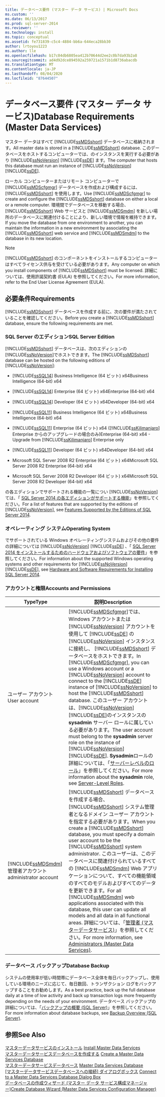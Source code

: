 ```yaml
---
title: データベース要件 (マスター データ サービス) | Microsoft Docs
ms.custom: ''
ms.date: 06/13/2017
ms.prod: sql-server-2014
ms.reviewer: ''
ms.technology: install
ms.topic: conceptual
ms.assetid: fe731839-c5c4-4884-bb6a-644eca28bb30
author: lrtoyou1223
ms.author: lle
ms.openlocfilehash: b17c04db6805ea412b70644d2ee2c0b7da93b2a8
ms.sourcegitcommit: ad4d92dce894592a259721a1571b1d8736abacdb
ms.translationtype: MT
ms.contentlocale: ja-JP
ms.lasthandoff: 08/04/2020
ms.locfileid: "87644507"
---
```

# <a name="database-requirements-master-data-services"></a><span data-ttu-id="69418-102">データベース要件 (マスター データ サービス)</span><span class="sxs-lookup"><span data-stu-id="69418-102">Database Requirements (Master Data Services)</span></span>
  <span data-ttu-id="69418-103">マスター データはすべて [!INCLUDE[ssMDSshort](../../includes/ssmdsshort-md.md)] データベースに格納されます。</span><span class="sxs-lookup"><span data-stu-id="69418-103">All master data is stored in a [!INCLUDE[ssMDSshort](../../includes/ssmdsshort-md.md)] database.</span></span> <span data-ttu-id="69418-104">このデータベースをホストするコンピューターでは、のインスタンスを実行する必要があり [!INCLUDE[ssNoVersion](../../includes/ssnoversion-md.md)] [!INCLUDE[ssDE](../../includes/ssde-md.md)] ます。</span><span class="sxs-lookup"><span data-stu-id="69418-104">The computer that hosts this database must run an instance of [!INCLUDE[ssNoVersion](../../includes/ssnoversion-md.md)] [!INCLUDE[ssDE](../../includes/ssde-md.md)].</span></span>  
  
 <span data-ttu-id="69418-105">ローカル コンピューターまたはリモート コンピューターで [!INCLUDE[ssMDScfgmgr](../../includes/ssmdscfgmgr-md.md)] データベースを作成および構成するには、 [!INCLUDE[ssMDSshort](../../includes/ssmdsshort-md.md)] を使用します。</span><span class="sxs-lookup"><span data-stu-id="69418-105">Use [!INCLUDE[ssMDScfgmgr](../../includes/ssmdscfgmgr-md.md)] to create and configure the [!INCLUDE[ssMDSshort](../../includes/ssmdsshort-md.md)] database on either a local or a remote computer.</span></span> <span data-ttu-id="69418-106">環境間でデータベースを移動する場合、 [!INCLUDE[ssMDSshort](../../includes/ssmdsshort-md.md)] Web サービスと [!INCLUDE[ssMDSmdm](../../includes/ssmdsmdm-md.md)] を新しい場所のデータベースに関連付けることにより、新しい環境で情報を維持できます。</span><span class="sxs-lookup"><span data-stu-id="69418-106">If you move the database from one environment to another, you can maintain the information in a new environment by associating the [!INCLUDE[ssMDSshort](../../includes/ssmdsshort-md.md)] web service and [!INCLUDE[ssMDSmdm](../../includes/ssmdsmdm-md.md)] to the database in its new location.</span></span>  
  
> [!NOTE]  
>  <span data-ttu-id="69418-107">[!INCLUDE[ssMDSshort](../../includes/ssmdsshort-md.md)] のコンポーネントをインストールするコンピューターはすべてライセンス供与を受けている必要があります。</span><span class="sxs-lookup"><span data-stu-id="69418-107">Any computer on which you install components of [!INCLUDE[ssMDSshort](../../includes/ssmdsshort-md.md)] must be licensed.</span></span> <span data-ttu-id="69418-108">詳細については、使用許諾契約書 (EULA) を参照してください。</span><span class="sxs-lookup"><span data-stu-id="69418-108">For more information, refer to the End User License Agreement (EULA).</span></span>  
  
## <a name="requirements"></a><span data-ttu-id="69418-109">必要条件</span><span class="sxs-lookup"><span data-stu-id="69418-109">Requirements</span></span>  
 <span data-ttu-id="69418-110">[!INCLUDE[ssMDSshort](../../includes/ssmdsshort-md.md)] データベースを作成する前に、次の要件が満たされていることを確認してください。</span><span class="sxs-lookup"><span data-stu-id="69418-110">Before you create a [!INCLUDE[ssMDSshort](../../includes/ssmdsshort-md.md)] database, ensure the following requirements are met.</span></span>  
  
### <a name="sql-server-edition"></a><span data-ttu-id="69418-111">SQL Server のエディション</span><span class="sxs-lookup"><span data-stu-id="69418-111">SQL Server Edition</span></span>  
 <span data-ttu-id="69418-112">[!INCLUDE[ssMDSshort](../../includes/ssmdsshort-md.md)] データベースは、次のエディションの [!INCLUDE[ssNoVersion](../../includes/ssnoversion-md.md)]でホストできます。</span><span class="sxs-lookup"><span data-stu-id="69418-112">The [!INCLUDE[ssMDSshort](../../includes/ssmdsshort-md.md)] database can be hosted on the following editions of [!INCLUDE[ssNoVersion](../../includes/ssnoversion-md.md)]:</span></span>  
  
-   [!INCLUDE[ssSQL14](../../includes/sssql14-md.md)] <span data-ttu-id="69418-113">Business Intelligence (64 ビット) x64</span><span class="sxs-lookup"><span data-stu-id="69418-113">Business Intelligence (64-bit) x64</span></span>  
  
-   [!INCLUDE[ssSQL14](../../includes/sssql14-md.md)] <span data-ttu-id="69418-114">Enterprise (64 ビット) x64</span><span class="sxs-lookup"><span data-stu-id="69418-114">Enterprise (64-bit) x64</span></span>  
  
-   [!INCLUDE[ssSQL14](../../includes/sssql14-md.md)] <span data-ttu-id="69418-115">Developer (64 ビット) x64</span><span class="sxs-lookup"><span data-stu-id="69418-115">Developer (64-bit) x64</span></span>  
  
-   [!INCLUDE[ssSQL11](../../includes/sssql11-md.md)] <span data-ttu-id="69418-116">Business Intelligence (64 ビット) x64</span><span class="sxs-lookup"><span data-stu-id="69418-116">Business Intelligence (64-bit) x64</span></span>  
  
-   [!INCLUDE[ssSQL11](../../includes/sssql11-md.md)] <span data-ttu-id="69418-117">Enterprise (64 ビット) x64 ([!INCLUDE[ssKilimanjaro](../../includes/sskilimanjaro-md.md)] Enterprise からのアップグレードの場合のみ)</span><span class="sxs-lookup"><span data-stu-id="69418-117">Enterprise (64-bit) x64 - Upgrade from [!INCLUDE[ssKilimanjaro](../../includes/sskilimanjaro-md.md)] Enterprise only</span></span>  
  
-   [!INCLUDE[ssSQL11](../../includes/sssql11-md.md)] <span data-ttu-id="69418-118">Developer (64 ビット) x64</span><span class="sxs-lookup"><span data-stu-id="69418-118">Developer (64-bit) x64</span></span>  
  
-   <span data-ttu-id="69418-119">Microsoft SQL Server 2008 R2 Enterprise (64 ビット) x64</span><span class="sxs-lookup"><span data-stu-id="69418-119">Microsoft SQL Server 2008 R2 Enterprise (64-bit) x64</span></span>  
  
-   <span data-ttu-id="69418-120">Microsoft SQL Server 2008 R2 Developer (64 ビット) x64</span><span class="sxs-lookup"><span data-stu-id="69418-120">Microsoft SQL Server 2008 R2 Developer (64-bit) x64</span></span>  
  
 <span data-ttu-id="69418-121">の各エディションでサポートされる機能の一覧につい [!INCLUDE[ssNoVersion](../../includes/ssnoversion-md.md)] ては、「 [SQL Server 2014 の各エディションがサポートする機能](../../getting-started/features-supported-by-the-editions-of-sql-server-2014.md)」を参照してください。</span><span class="sxs-lookup"><span data-stu-id="69418-121">For a list of features that are supported by the editions of [!INCLUDE[ssNoVersion](../../includes/ssnoversion-md.md)], see [Features Supported by the Editions of SQL Server 2014](../../getting-started/features-supported-by-the-editions-of-sql-server-2014.md).</span></span>  
  
### <a name="operating-system"></a><span data-ttu-id="69418-122">オペレーティング システム</span><span class="sxs-lookup"><span data-stu-id="69418-122">Operating System</span></span>  
 <span data-ttu-id="69418-123">でサポートされている Windows オペレーティングシステムおよびその他の要件の詳細については [!INCLUDE[ssNoVersion](../../includes/ssnoversion-md.md)] [!INCLUDE[ssDE](../../includes/ssde-md.md)] 、「 [SQL Server 2014 をインストールするためのハードウェアおよびソフトウェアの要件](../../sql-server/install/hardware-and-software-requirements-for-installing-sql-server.md)」を参照してください。</span><span class="sxs-lookup"><span data-stu-id="69418-123">For information about the supported Windows operating systems and other requirements for [!INCLUDE[ssNoVersion](../../includes/ssnoversion-md.md)] [!INCLUDE[ssDE](../../includes/ssde-md.md)], see [Hardware and Software Requirements for Installing SQL Server 2014](../../sql-server/install/hardware-and-software-requirements-for-installing-sql-server.md).</span></span>  
  
### <a name="accounts-and-permissions"></a><span data-ttu-id="69418-124">アカウントと権限</span><span class="sxs-lookup"><span data-stu-id="69418-124">Accounts and Permissions</span></span>  
  
|<span data-ttu-id="69418-125">Type</span><span class="sxs-lookup"><span data-stu-id="69418-125">Type</span></span>|<span data-ttu-id="69418-126">説明</span><span class="sxs-lookup"><span data-stu-id="69418-126">Description</span></span>|  
|----------|-----------------|  
|<span data-ttu-id="69418-127">ユーザー アカウント</span><span class="sxs-lookup"><span data-stu-id="69418-127">User account</span></span>|<span data-ttu-id="69418-128">[!INCLUDE[ssMDScfgmgr](../../includes/ssmdscfgmgr-md.md)]では、Windows アカウントまたは [!INCLUDE[ssNoVersion](../../includes/ssnoversion-md.md)] アカウントを使用して [!INCLUDE[ssDE](../../includes/ssde-md.md)] の [!INCLUDE[ssNoVersion](../../includes/ssnoversion-md.md)] インスタンスに接続し、 [!INCLUDE[ssMDSshort](../../includes/ssmdsshort-md.md)] データベースをホストできます。</span><span class="sxs-lookup"><span data-stu-id="69418-128">In [!INCLUDE[ssMDScfgmgr](../../includes/ssmdscfgmgr-md.md)], you can use a Windows account or a [!INCLUDE[ssNoVersion](../../includes/ssnoversion-md.md)] account to connect to the [!INCLUDE[ssDE](../../includes/ssde-md.md)] instance of [!INCLUDE[ssNoVersion](../../includes/ssnoversion-md.md)] to host the [!INCLUDE[ssMDSshort](../../includes/ssmdsshort-md.md)] database.</span></span> <span data-ttu-id="69418-129">このユーザー アカウントは、[!INCLUDE[ssNoVersion](../../includes/ssnoversion-md.md)] [!INCLUDE[ssDE](../../includes/ssde-md.md)]のインスタンスの **sysadmin** サーバー ロールに属している必要があります。</span><span class="sxs-lookup"><span data-stu-id="69418-129">The user account must belong to the **sysadmin** server role on the instance of [!INCLUDE[ssNoVersion](../../includes/ssnoversion-md.md)] [!INCLUDE[ssDE](../../includes/ssde-md.md)].</span></span> <span data-ttu-id="69418-130">**Sysadmin**ロールの詳細については、「[サーバーレベルのロール](../../relational-databases/security/authentication-access/server-level-roles.md)」を参照してください。</span><span class="sxs-lookup"><span data-stu-id="69418-130">For more information about the **sysadmin** role, see [Server-Level Roles](../../relational-databases/security/authentication-access/server-level-roles.md).</span></span>|  
|[!INCLUDE[ssMDSmdm](../../includes/ssmdsmdm-md.md)] <span data-ttu-id="69418-131">管理者アカウント</span><span class="sxs-lookup"><span data-stu-id="69418-131">administrator account</span></span>|<span data-ttu-id="69418-132">[!INCLUDE[ssMDSshort](../../includes/ssmdsshort-md.md)] データベースを作成する場合、 [!INCLUDE[ssMDSshort](../../includes/ssmdsshort-md.md)] システム管理者となるドメイン ユーザー アカウントを指定する必要があります。</span><span class="sxs-lookup"><span data-stu-id="69418-132">When you create a [!INCLUDE[ssMDSshort](../../includes/ssmdsshort-md.md)] database, you must specify a domain user account to be the [!INCLUDE[ssMDSshort](../../includes/ssmdsshort-md.md)] system administrator.</span></span> <span data-ttu-id="69418-133">このユーザーは、このデータベースに関連付けられているすべての [!INCLUDE[ssMDSmdm](../../includes/ssmdsmdm-md.md)] Web アプリケーションについて、すべての機能領域のすべてのモデルおよびすべてのデータを更新できます。</span><span class="sxs-lookup"><span data-stu-id="69418-133">For all [!INCLUDE[ssMDSmdm](../../includes/ssmdsmdm-md.md)] web applications associated with this database, this user can update all models and all data in all functional areas.</span></span> <span data-ttu-id="69418-134">詳細については、「[管理者 &#40;マスターデータサービス&#41;](../administrators-master-data-services.md)」を参照してください。</span><span class="sxs-lookup"><span data-stu-id="69418-134">For more information, see [Administrators &#40;Master Data Services&#41;](../administrators-master-data-services.md).</span></span>|  
  
### <a name="database-backup"></a><span data-ttu-id="69418-135">データベース バックアップ</span><span class="sxs-lookup"><span data-stu-id="69418-135">Database Backup</span></span>  
 <span data-ttu-id="69418-136">システムの使用率が低い時間帯にデータベース全体を毎日バックアップし、使用している環境のニーズに応じて、毎日数回、トランザクション ログをバックアップすることをお勧めします。</span><span class="sxs-lookup"><span data-stu-id="69418-136">As a best practice, back up the full database daily at a time of low activity and back up transaction logs more frequently depending on the needs of your environment.</span></span> <span data-ttu-id="69418-137">データベース バックアップの詳細については、「[バックアップの概要 &#40;SQL Server&#41;](../../relational-databases/backup-restore/backup-overview-sql-server.md)」を参照してください。</span><span class="sxs-lookup"><span data-stu-id="69418-137">For more information about database backups, see [Backup Overview &#40;SQL Server&#41;](../../relational-databases/backup-restore/backup-overview-sql-server.md).</span></span>  
  
## <a name="see-also"></a><span data-ttu-id="69418-138">参照</span><span class="sxs-lookup"><span data-stu-id="69418-138">See Also</span></span>  
 <span data-ttu-id="69418-139">[マスターデータサービスのインストール](install-master-data-services.md) </span><span class="sxs-lookup"><span data-stu-id="69418-139">[Install Master Data Services](install-master-data-services.md) </span></span>  
 <span data-ttu-id="69418-140">[マスターデータサービスデータベースを作成する](create-a-master-data-services-database.md) </span><span class="sxs-lookup"><span data-stu-id="69418-140">[Create a Master Data Services Database](create-a-master-data-services-database.md) </span></span>  
 <span data-ttu-id="69418-141">[マスターデータサービスデータベース](../master-data-services-database.md) </span><span class="sxs-lookup"><span data-stu-id="69418-141">[Master Data Services Database](../master-data-services-database.md) </span></span>  
 <span data-ttu-id="69418-142">[[マスターデータサービスデータベースへの接続] ダイアログボックス](../connect-to-a-master-data-services-database-dialog-box.md) </span><span class="sxs-lookup"><span data-stu-id="69418-142">[Connect to a Master Data Services Database Dialog Box](../connect-to-a-master-data-services-database-dialog-box.md) </span></span>  
 [<span data-ttu-id="69418-143">データベースの作成ウィザード &#40;マスター データ サービス構成マネージャー&#41;</span><span class="sxs-lookup"><span data-stu-id="69418-143">Create Database Wizard &#40;Master Data Services Configuration Manager&#41;</span></span>](../create-database-wizard-master-data-services-configuration-manager.md)  
  
  
